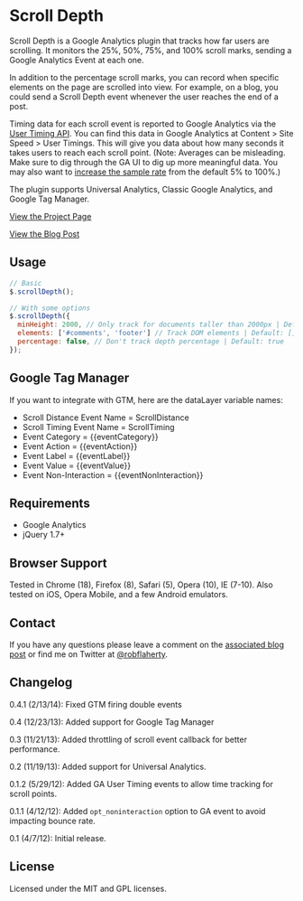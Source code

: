# Scroll Depth
Scroll Depth is a Google Analytics plugin that tracks how far users are scrolling. It monitors the 25%, 50%, 75%, and 100% scroll marks, sending a Google Analytics Event at each one.

In addition to the percentage scroll marks, you can record when specific elements on the page are scrolled into view. For example, on a blog, you could send a Scroll Depth event whenever the user reaches the end of a post.

Timing data for each scroll event is reported to Google Analytics via the [User Timing API](https://developers.google.com/analytics/devguides/collection/gajs/gaTrackingTiming). You can find this data in Google Analytics at Content > Site Speed > User Timings. This will give you data about how many seconds it takes users to reach each scroll point. (Note: Averages can be misleading. Make sure to dig through the GA UI to dig up more meaningful data. You may also want to [increase the sample rate](https://developers.google.com/analytics/devguides/collection/gajs/methods/gaJSApiBasicConfiguration#_gat.GA_Tracker_._setSiteSpeedSampleRate) from the default 5% to 100%.)

The plugin supports Universal Analytics, Classic Google Analytics, and Google Tag Manager.

[View the Project Page](http://parsnip.io/scroll-depth/)

[View the Blog Post](http://www.ravelrumba.com/blog/tracking-scroll-depth-jquery-google-analytics/)

## Usage
```javascript
// Basic
$.scrollDepth();

// With some options
$.scrollDepth({
  minHeight: 2000, // Only track for documents taller than 2000px | Default: 0
  elements: ['#comments', 'footer'] // Track DOM elements | Default: []
  percentage: false, // Don't track depth percentage | Default: true
});
```

## Google Tag Manager
If you want to integrate with GTM, here are the dataLayer variable names:

* Scroll Distance Event Name = ScrollDistance
* Scroll Timing Event Name = ScrollTiming
* Event Category = {{eventCategory}}
* Event Action = {{eventAction}}
* Event Label = {{eventLabel}}
* Event Value = {{eventValue}}
* Event Non-Interaction = {{eventNonInteraction}}

## Requirements
* Google Analytics
* jQuery 1.7+

## Browser Support
Tested in Chrome (18), Firefox (8), Safari (5), Opera (10), IE (7-10). Also tested on iOS, Opera Mobile, and a few Android emulators.

## Contact
If you have any questions please leave a comment on the [associated blog post](http://www.ravelrumba.com/blog/tracking-scroll-depth-jquery-google-analytics/) or find me on Twitter at [@robflaherty](https://twitter.com/robflaherty).

## Changelog

0.4.1 (2/13/14): Fixed GTM firing double events

0.4 (12/23/13): Added support for Google Tag Manager

0.3 (11/21/13): Added throttling of scroll event callback for better performance.

0.2 (11/19/13): Added support for Universal Analytics.

0.1.2 (5/29/12): Added GA User Timing events to allow time tracking for scroll points.

0.1.1 (4/12/12): Added `opt_noninteraction` option to GA event to avoid impacting bounce rate.

0.1 (4/7/12): Initial release.

## License
Licensed under the MIT and GPL licenses.